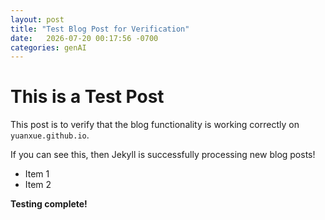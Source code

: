 ```yaml
---
layout: post
title: "Test Blog Post for Verification"
date:   2026-07-20 00:17:56 -0700
categories: genAI
---
```



# This is a Test Post

This post is to verify that the blog functionality is working correctly on `yuanxue.github.io`.

If you can see this, then Jekyll is successfully processing new blog posts!

* Item 1
* Item 2

**Testing complete!**
